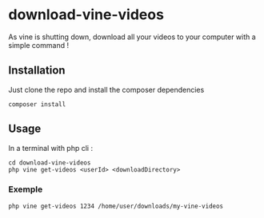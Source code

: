 # download-vine-videos

As vine is shutting down, download all your videos to your computer with a simple command !

## Installation

Just clone the repo and install the composer dependencies

    composer install
    
## Usage

In a terminal with php cli :

    cd download-vine-videos
    php vine get-videos <userId> <downloadDirectory>
    
### Exemple
    
    php vine get-videos 1234 /home/user/downloads/my-vine-videos
